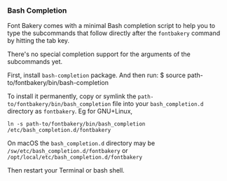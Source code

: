 ### Bash Completion

Font Bakery comes with a minimal Bash completion script to help you to type the subcommands that follow directly after the `fontbakery` command by hitting the tab key.

There's no special completion support for the arguments of the subcommands yet.

First, install `bash-completion` package. And then run:
    $ source path-to/fontbakery/bin/bash-completion

To install it permanently, copy or symlink the `path-to/fontbakery/bin/bash_completion` file into your `bash_completion.d` directory as `fontbakery`.
Eg for GNU+Linux,

    ln -s path-to/fontbakery/bin/bash_completion /etc/bash_completion.d/fontbakery

On macOS the `bash_completion.d` directory may be `/sw/etc/bash_completion.d/fontbakery` or `/opt/local/etc/bash_completion.d/fontbakery`

Then restart your Terminal or bash shell.
